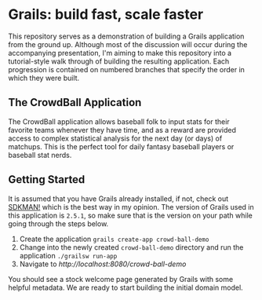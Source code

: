 Grails: build fast, scale faster
===
This repository serves as a demonstration of building a Grails application from the ground up. Although most of the
discussion will occur during the accompanying presentation, I'm aiming to make this repository into a tutorial-style walk through
of building the resulting application. Each progression is contained on numbered branches that specify the order in 
which they were built.

## The CrowdBall Application
The CrowdBall application allows baseball folk to input stats for their favorite teams whenever they have time, and as
a reward are provided access to complex statistical analysis for the next day (or days) of matchups. This is the perfect
tool for daily fantasy baseball players or baseball stat nerds.

## Getting Started
It is assumed that you have Grails already installed, if not, check out [SDKMAN!](http://sdkman.io/) which is the best way in my opinion. The
version of Grails used in this application is `2.5.1`, so make sure that is the version on your path while going through
the steps below.

1. Create the application `grails create-app crowd-ball-demo`
2. Change into the newly created `crowd-ball-demo` directory and run the application `./grailsw run-app`
3. Navigate to *http://localhost:8080/crowd-ball-demo*   

You should see a stock welcome page generated by Grails with some helpful metadata. We are ready to start building the
initial domain model.
